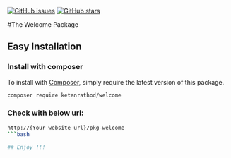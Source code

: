 [![GitHub issues](https://img.shields.io/github/issues/ketanbrathod9999/welcome-package?style=for-the-badge)](https://github.com/ketanbrathod9999/welcome-package/issues)
[![GitHub stars](https://img.shields.io/github/stars/ketanbrathod9999/welcome-package?style=for-the-badge)](https://github.com/ketanbrathod9999/welcome-package/stargazers)

#The Welcome Package

## Easy Installation

### Install with composer

To install with [Composer](https://getcomposer.org/), simply require the
latest version of this package.

```bash
composer require ketanrathod/welcome
```

### Check with below url:

```bash
http://{Your website url}/pkg-welcome
```bash

## Enjoy !!!
